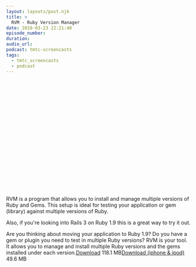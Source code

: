 ```yaml
---
layout: layouts/post.njk
title: >
  RVM - Ruby Version Manager
date: 2010-03-23 22:21:40
episode_number:
duration:
audio_url:
podcast: tmtc-screencasts
tags:
  - tmtc_screencasts
  - podcast
---
```


<object width="540" height="304"><param name="allowfullscreen" value="true">

<param name="allowscriptaccess" value="always">
<param name="movie" value="http://vimeo.com/moogaloop.swf?clip_id=10388951&amp;server=vimeo.com&amp;show_title=0&amp;show_byline=0&amp;show_portrait=0&amp;color=00ADEF&amp;fullscreen=1">
<embed src="http://vimeo.com/moogaloop.swf?clip_id=10388951&amp;server=vimeo.com&amp;show_title=0&amp;show_byline=0&amp;show_portrait=0&amp;color=00ADEF&amp;fullscreen=1" type="application/x-shockwave-flash" allowfullscreen="true" allowscriptaccess="always" width="540" height="304"></embed></object>

RVM is a program that allows you to install and manage multiple versions of Ruby and Gems. This setup is ideal for testing your application or gem (library) against multiple versions of Ruby.

Also, if you're looking into Rails 3 on Ruby 1.9 this is a great way to try it out.

Are you thinking about moving your application to Ruby 1.9? Do you have a gem or plugin you need to test in multiple Ruby versions? RVM is your tool. It allows you to manage and install multiple Ruby versions and the gems installed under each version.[Download](http://traffic.libsyn.com/tmtc/Ruby_Version_Manager.m4v) 118.1 MB[Download (iphone & ipod)](http://traffic.libsyn.com/tmtc/Ruby_Version_ManageriPhone.m4v) 49.6 MB
